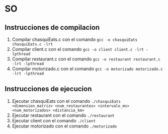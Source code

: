 # SO
## Instrucciones de compilacion
1. Compilar chasquiEats.c con el comando `gcc -o chasquiEats chasquiEats.c -lrt`
2. Compilar client.c con el comando `gcc -o client client.c -lrt -lpthread`
3. Compilar restaurant.c con el comando `gcc -o restaurant restaurant.c -lrt -lpthread`
4. Compilar motorizado.c con el comando `gcc -o motorizado motorizado.c -lrt -lpthread`
## Instrucciones de ejecucion
1. Ejecutar chasquiEats con el comando `./chasquiEats <dimension_matriz> <num_restaurantes> <intervalo_ms> <num_motorizados> <distancia_km>`
3. Ejecutar restaurant con el comando `./restaurant`
2. Ejecutar client con el comando `./client`
4. Ejecutar motorizado con el comando `./motorizado`
